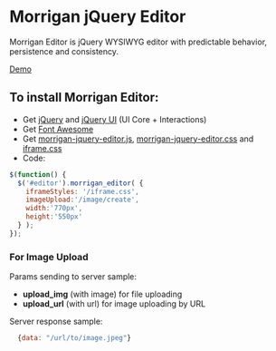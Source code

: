 # Morrigan jQuery Editor
Morrigan Editor is jQuery WYSIWYG editor with predictable behavior, persistence and consistency.

[Demo](http://morrigan-editor.org/)
## To install Morrigan Editor:
* Get [jQuery](http://jquery.com/download/) and [jQuery UI](http://jqueryui.com/download/#!version=1.10.4&themeParams=none&components=1111111110000000000000000000000000) (UI Core + Interactions)
* Get [Font Awesome](http://fortawesome.github.io/Font-Awesome/get-started/)
* Get [morrigan-jquery-editor.js](https://github.com/salkar/morrigan-jquery-editor/blob/master/morrigan-jquery-editor.js), [morrigan-jquery-editor.css](https://github.com/salkar/morrigan-jquery-editor/blob/master/css/morrigan-jquery-editor.css) and [iframe.css](https://github.com/salkar/morrigan-jquery-editor/blob/master/css/iframe.css)
* Code:
```javascript
$(function() {
  $('#editor').morrigan_editor( {
    iframeStyles: '/iframe.css',
    imageUpload:'/image/create',
    width:'770px',
    height:'550px'
  } );
});
```

### For Image Upload

Params sending to server sample:
* **upload_img** (with image) for file uploading
* **upload_url** (with url) for image uploading by URL

Server response sample:
```javascript
  {data: "/url/to/image.jpeg"}
```
